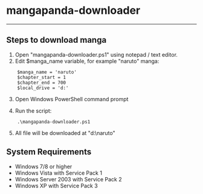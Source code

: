 mangapanda-downloader
=====================

- - - - 

Steps to download manga
-----------------------

1. Open "mangapanda-downloader.ps1" using notepad / text editor.
2. Edit $manga_name variable, for example "naruto" manga:
```
    $manga_name = 'naruto'
    $chapter_start = 1
    $chapter_end = 700
    $local_drive = 'd:'
```
3. Open Windows PowerShell command prompt

4. Run the script:
```
    .\mangapanda-downloader.ps1
```
5. All file will be downloaded at "d:\naruto"


System Requirements
-------------------

- Windows 7/8 or higher
- Windows Vista with Service Pack 1
- Windows Server 2003 with Service Pack 2
- Windows XP with Service Pack 3


